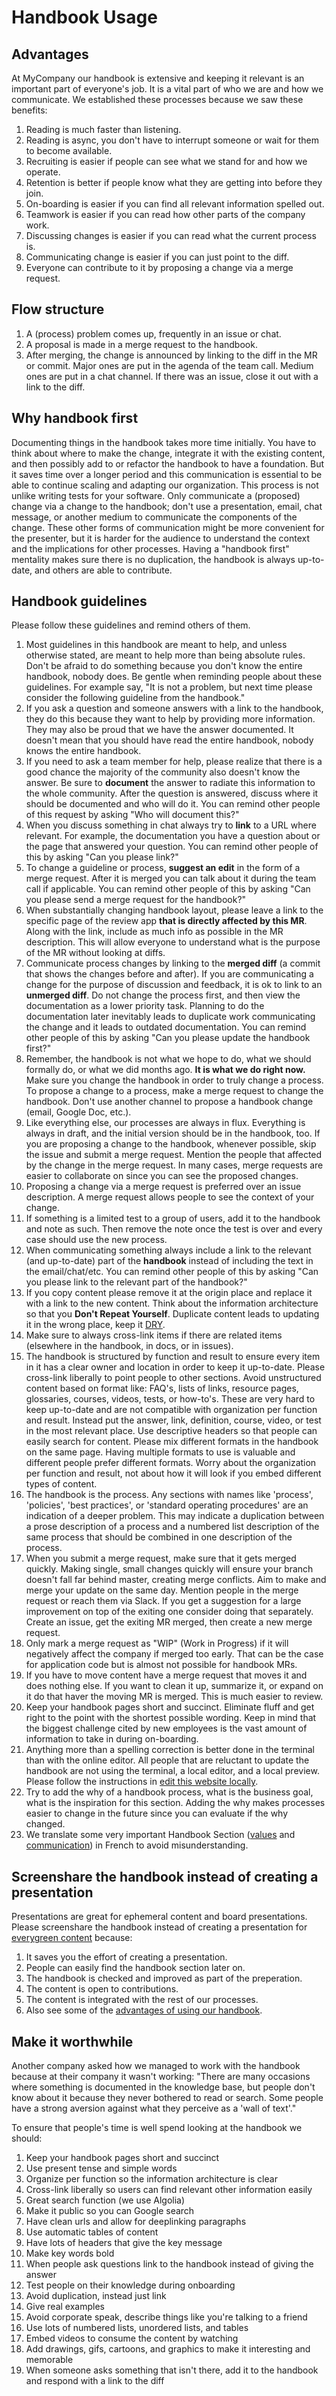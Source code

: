 # Handbook Usage

## Advantages

At MyCompany our handbook is extensive and keeping it relevant is an important part of everyone's job. It is a vital part of who we are and how we communicate. We established these processes because we saw these benefits:

1. Reading is much faster than listening.
2. Reading is async, you don't have to interrupt someone or wait for them to become available.
3. Recruiting is easier if people can see what we stand for and how we operate.
4. Retention is better if people know what they are getting into before they join.
5. On-boarding is easier if you can find all relevant information spelled out.
6. Teamwork is easier if you can read how other parts of the company work.
7. Discussing changes is easier if you can read what the current process is.
8. Communicating change is easier if you can just point to the diff.
9. Everyone can contribute to it by proposing a change via a merge request.


## Flow structure

1. A (process) problem comes up, frequently in an issue or chat.
2. A proposal is made in a merge request to the handbook.
3. After merging, the change is announced by linking to the diff in the MR or commit. Major ones are put in the agenda of the team call. Medium ones are put in a chat channel. If there was an issue, close it out with a link to the diff.


## Why handbook first

Documenting things in the handbook takes more time initially. You have to think about where to make the change, integrate it with the existing content, and then possibly add to or refactor the handbook to have a foundation. But it saves time over a longer period and this communication is essential to be able to continue scaling and adapting our organization. This process is not unlike writing tests for your software. Only communicate a (proposed) change via a change to the handbook; don't use a presentation, email, chat message, or another medium to communicate the components of the change. These other forms of communication might be more convenient for the presenter, but it is harder for the audience to understand the context and the implications for other processes. Having a "handbook first" mentality makes sure there is no duplication, the handbook is always up-to-date, and others are able to contribute.


## Handbook guidelines

Please follow these guidelines and remind others of them.

1. Most guidelines in this handbook are meant to help, and unless otherwise stated, are meant to help more than being absolute rules. Don't be afraid to do something because you don't know the entire handbook, nobody does. Be gentle when reminding people about these guidelines. For example say, "It is not a problem, but next time please consider the following guideline from the handbook."
2. If you ask a question and someone answers with a link to the handbook, they do this because they want to help by providing more information. They may also be proud that we have the answer documented. It doesn't mean that you should have read the entire handbook, nobody knows the entire handbook.
3. If you need to ask a team member for help, please realize that there is a good chance the majority of the community also doesn't know the answer. Be sure to **document** the answer to radiate this information to the whole community. After the question is answered, discuss where it should be documented and who will do it. You can remind other people of this request by asking "Who will document this?"
4. When you discuss something in chat always try to **link** to a URL where relevant. For example, the documentation you have a question about or the page that answered your question. You can remind other people of this by asking "Can you please link?"
5. To change a guideline or process, **suggest an edit** in the form of a merge request.
After it is merged you can talk about it during the team call if applicable. You can remind other people of this by asking "Can you please send a merge request for the handbook?"
6. When substantially changing handbook layout, please leave a link to the specific page of the review app **that is directly affected by this MR**. Along with the link, include as much info as possible in the MR description. This will allow everyone to understand what is the purpose of the MR without looking at diffs.
7. Communicate process changes by linking to the **merged diff** (a commit that shows the changes before and after). If you are communicating a change for the purpose of discussion and feedback, it is ok to link to an **unmerged diff**. Do not change the process first, and then view the documentation as a lower priority task. Planning to do the documentation later inevitably leads to duplicate work communicating the change and it leads to outdated documentation. You can remind other people of this by asking "Can you please update the handbook first?"
8. Remember, the handbook is not what we hope to do, what we should formally do, or what we did months ago. **It is what we do right now.** Make sure you change the handbook in order to truly change a process. To propose a change to a process, make a merge request to change the handbook. Don't use another channel to propose a handbook change (email, Google Doc, etc.).
9. Like everything else, our processes are always in flux. Everything is always in draft, and the initial version should be in the handbook, too. If you are proposing a change to the handbook, whenever possible, skip the issue and submit a merge request. Mention the people that affected by the change in the merge request. In many cases, merge requests are easier to collaborate on since you can see the proposed changes.
10. Proposing a change via a merge request is preferred over an issue description. A merge request allows people to see the context of your change.
11. If something is a limited test to a group of users, add it to the handbook and note as such. Then remove the note once the test is over and every case should use the new process.
12. When communicating something always include a link to the relevant (and up-to-date) part of the **handbook** instead of including the text in the email/chat/etc. You can remind other people of this by asking "Can you please link to the relevant part of the handbook?"
13. If you copy content please remove it at the origin place and replace it with a link to the new content. Think about the information architecture so that you **Don't Repeat Yourself**. Duplicate content leads to updating it in the wrong place, keep it [DRY](https://en.wikipedia.org/wiki/Don%27t_repeat_yourself).
14. Make sure to always cross-link items if there are related items (elsewhere in the handbook, in docs, or in issues).
15. The handbook is structured by function and result to ensure every item in it has a clear owner and location in order to keep it up-to-date. Please cross-link liberally to point people to other sections. Avoid unstructured content based on format like: FAQ's, lists of links, resource pages, glossaries, courses, videos, tests, or how-to's. These are very hard to keep up-to-date and are not compatible with organization per function and result. Instead put the answer, link, definition, course, video, or test in the most relevant place. Use descriptive headers so that people can easily search for content. Please mix different formats in the handbook on the same page. Having multiple formats to use is valuable and different people prefer different formats. Worry about the organization per function and result, not about how it will look if you embed different types of content.
16. The handbook is the process. Any sections with names like 'process', 'policies', 'best practices', or 'standard operating procedures' are an indication of a deeper problem. This may indicate a duplication between a prose description of a process and a numbered list description of the same process that should be combined in one description of the process.
17. When you submit a merge request, make sure that it gets merged quickly. Making single, small changes quickly will ensure your branch doesn't fall far behind master, creating merge conflicts. Aim to make and merge your update on the same day. Mention people in the merge request or reach them via Slack. If you get a suggestion for a large improvement on top of the exiting one consider doing that separately. Create an issue, get the exiting MR merged, then create a new merge request.
18. Only mark a merge request as "WIP" (Work in Progress) if it will negatively affect the company if merged too early. That can be the case for application code but is almost not possible for handbook MRs.
19. If you have to move content have a merge request that moves it and does nothing else. If you want to clean it up, summarize it, or expand on it do that haver the moving MR is merged. This is much easier to review.
20. Keep your handbook pages short and succinct. Eliminate fluff and get right to the point with the shortest possible wording. Keep in mind that the biggest challenge cited by new employees is the vast amount of information to take in during on-boarding.
21. Anything more than a spelling correction is better done in the terminal than with the online editor. All people that are reluctant to update the handbook are not using the terminal, a local editor, and a local preview. Please follow the instructions in [edit this website locally](https://github.com/harobed/team-handbook).
22. Try to add the why of a handbook process, what is the business goal, what is the inspiration for this section. Adding the why makes processes easier to change in the future since you can evaluate if the why changed.
23. We translate some very important Handbook Section ([values](values.md) and [communication](communication.md)) in French to avoid misunderstanding.


## Screenshare the handbook instead of creating a presentation

Presentations are great for ephemeral content and board presentations. Please screenshare the handbook instead of creating a presentation for [everygreen content](https://www.thebalance.com/what-is-evergreen-content-definition-dos-and-don-ts-2316028) because:

1. It saves you the effort of creating a presentation.
2. People can easily find the handbook section later on.
3. The handbook is checked and improved as part of the preperation.
4. The content is open to contributions.
5. The content is integrated with the rest of our processes.
6. Also see some of the [advantages of using our handbook](handbook-usage.md).


## Make it worthwhile

Another company asked how we managed to work with the handbook because at their company it wasn't working: "There are many occasions where something is documented in the knowledge base, but people don't know about it because they never bothered to read or search. Some people have a strong aversion against what they perceive as a 'wall of text'."

To ensure that people's time is well spend looking at the handbook we should:

1. Keep your handbook pages short and succinct
2. Use present tense and simple words
3. Organize per function so the information architecture is clear
4. Cross-link liberally so users can find relevant other information easily
5. Great search function (we use Algolia)
6. Make it public so you can Google search
7. Have clean urls and allow for deeplinking paragraphs
8. Use automatic tables of content
9. Have lots of headers that give the key message
10. Make key words bold
11. When people ask questions link to the handbook instead of giving the answer
12. Test people on their knowledge during onboarding
13. Avoid duplication, instead just link
14. Give real examples
15. Avoid corporate speak, describe things like you're talking to a friend
16. Use lots of numbered lists, unordered lists, and tables
17. Embed videos to consume the content by watching
18. Add drawings, gifs, cartoons, and graphics to make it interesting and memorable
19. When someone asks something that isn't there, add it to the handbook and respond with a link to the diff
